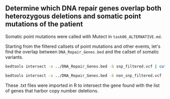 ## Determine which DNA repair genes overlap both heterozygous deletions and somatic point mutations of the patient

Somatic point mutations were called with Mutect in `task06_ALTERNATIVE.md`.

Starting from the filtered callsets of point mutations and other events, let's find the overlap between `DNA_Repair_Genes.bed` and the callset of somatic variants.

```bash
bedtools intersect -a ../DNA_Repair_Genes.bed -b snp_filtered.vcf | cut -f4,4 | uniq -c > snp_overlap.txt
```

```bash
bedtools intersect -a ../DNA_Repair_Genes.bed -b non_snp_filtered.vcf | cut -f4,4 | uniq -c > indel_overlap.txt
```

These .txt files were imported in R to intersect the gene found with the list of genes that harbor copy number deletions.
